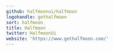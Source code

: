 ```yaml
---
github: halfmoonui/halfmoon
logohandle: gethalfmoon
sort: halfmoon
title: Halfmoon
twitter: HalfmoonUi
website: 'https://www.gethalfmoon.com/'
---
```


